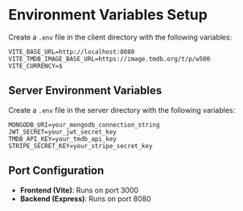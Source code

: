 # Environment Variables Setup

Create a `.env` file in the client directory with the following variables:

```
VITE_BASE_URL=http://localhost:8080
VITE_TMDB_IMAGE_BASE_URL=https://image.tmdb.org/t/p/w500
VITE_CURRENCY=$
```

## Server Environment Variables

Create a `.env` file in the server directory with the following variables:

```
MONGODB_URI=your_mongodb_connection_string
JWT_SECRET=your_jwt_secret_key
TMDB_API_KEY=your_tmdb_api_key
STRIPE_SECRET_KEY=your_stripe_secret_key
```

## Port Configuration

- **Frontend (Vite)**: Runs on port 3000
- **Backend (Express)**: Runs on port 8080 
